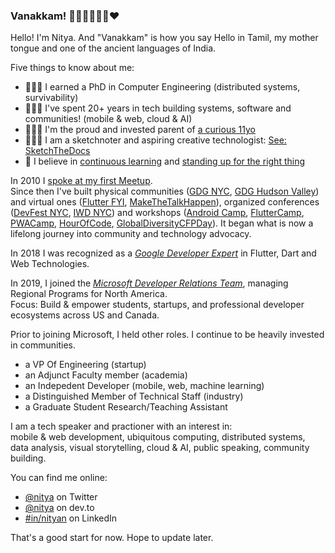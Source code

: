 ### Vanakkam! 👋🏽👩🏽‍💻🔥♥️

Hello! I'm Nitya. And "Vanakkam" is how you say Hello in Tamil, my mother tongue and one of the ancient languages of India.

Five things to know about me:
- 👩🏽‍🎓 I earned a PhD in Computer Engineering (distributed systems, survivability)
- 👩🏽‍💻 I've spent 20+ years in tech building systems, software and communities! (mobile & web, cloud & AI)
- 🙇🏽‍♂️ I'm the proud and invested parent of [a curious 11yo](https://twitter.com/nitya/status/1284845105074102272)
- 👩🏽‍🎨 I am a sketchnoter and aspiring creative technologist: [See: SketchTheDocs](https://sketchthedocs.dev)
- 🤗 I believe in [continuous learning](https://dev.to/nitya/i-m-a-lifelong-beginner-are-you-2ac6) and [standing up for the right thing](https://twitter.com/nitya/status/1283389744014073856)

In 2010 I [spoke at my first Meetup](https://www.slideshare.net/nitya/the-evolution-of-social-search). <br/>
Since then I've built physical communities ([GDG NYC](meetup.com/gdgnyc), [GDG Hudson Valley](https://www.meetup.com/gdg-hudson-valley/)) and virtual ones ([Flutter FYI](https://twitter.com/flutterfyi), [MakeTheTalkHappen](https://twitter.com/MakeTalkHappen)), organized conferences ([DevFest NYC](https://devfestnyc.com/), [IWD NYC](https://iwd2018.splashthat.com/)) and workshops ([Android Camp](https://androidcamp.splashthat.com/), [FlutterCamp](https://fluttercamp2018.splashthat.com/), [PWACamp](https://pwacamp2017.splashthat.com/), [HourOfCode](https://hourofcode2016.splashthat.com/), [GlobalDiversityCFPDay](https://gdcfpday-2018-nyc.splashthat.com/)). It began what is now a lifelong journey into community and technology advocacy.

In 2018 I was recognized as a _[Google Developer Expert](https://developers.google.com/community/experts/directory/profile/profile-nitya_narasimhan)_ in Flutter, Dart and Web Technologies.

In 2019, I joined the _[Microsoft Developer Relations Team](https://developer.microsoft.com/en-us/advocates/)_, managing Regional Programs for North America. <br/>
Focus: Build & empower students, startups, and professional developer ecosystems across US and Canada.

Prior to joining Microsoft, I held other roles. I continue to be heavily invested in communities.
 - a VP Of Engineering (startup)
 - an Adjunct Faculty member (academia)
 - an Indepedent Developer (mobile, web, machine learning)
 - a Distinguished Member of Technical Staff (industry)
 - a Graduate Student Research/Teaching Assistant

I am a tech speaker and practioner with an interest in: <br/>
mobile & web development, ubiquitous computing, distributed systems, data analysis, visual storytelling, cloud & AI, public speaking, community building.

You can find me online:
 - [@nitya](https://www.twitter.com/nitya) on Twitter
 - [@nitya](https://dev.to/nitya) on dev.to
 - [#in/nityan](https://www.linkedin.com/in/nityan) on LinkedIn

That's a good start for now. Hope to update later.




<!--
**nitya/nitya** is a ✨ _special_ ✨ repository because its `README.md` (this file) appears on your GitHub profile.

Here are some ideas to get you started:

- 🔭 I’m currently working on ...
- 🌱 I’m currently learning ...
- 👯 I’m looking to collaborate on ...
- 🤔 I’m looking for help with ...
- 💬 Ask me about ...
- 📫 How to reach me: ...
- 😄 Pronouns: ...
- ⚡ Fun fact: ...
-->
